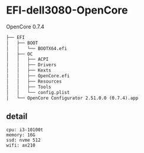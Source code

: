 # EFI-dell3080-OpenCore

OpenCore 0.7.4

```txt
├── EFI
│   ├── BOOT
│   │   └── BOOTX64.efi
│   ├── OC
│   │   ├── ACPI
│   │   ├── Drivers
│   │   ├── Kexts
│   │   ├── OpenCore.efi
│   │   ├── Resources
│   │   ├── Tools
│   │   └── config.plist
│   └── OpenCore Configurator 2.51.0.0 (0.7.4).app
```

## detail

```
cpu: i3-10100t
memory: 16G
ssd: nvme 512
wifi: ax210
```
